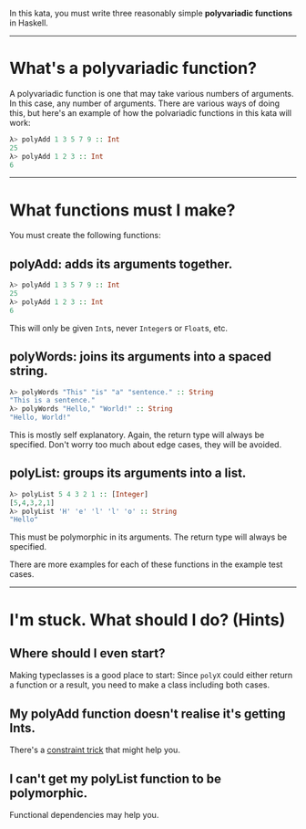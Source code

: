 In this kata, you must write three reasonably simple **polyvariadic functions** in Haskell.

---

# What's a polyvariadic function?

A polyvariadic function is one that may take various numbers of arguments. In this case, any number of arguments. There are various ways of doing this, but here's an example of how the polvariadic functions in this kata will work:

```Haskell
λ> polyAdd 1 3 5 7 9 :: Int
25
λ> polyAdd 1 2 3 :: Int
6
```

---
# What functions must I make?

You must create the following functions:

## polyAdd: adds its arguments together.

```Haskell
λ> polyAdd 1 3 5 7 9 :: Int
25
λ> polyAdd 1 2 3 :: Int
6
```

This will only be given `Int`s, never `Integer`s or `Float`s, etc.

## polyWords: joins its arguments into a spaced string.

```Haskell
λ> polyWords "This" "is" "a" "sentence." :: String
"This is a sentence."
λ> polyWords "Hello," "World!" :: String
"Hello, World!"
```

This is mostly self explanatory. Again, the return type will always be specified. Don't worry too much about edge cases, they will be avoided.

## polyList: groups its arguments into a list.
```Haskell
λ> polyList 5 4 3 2 1 :: [Integer]
[5,4,3,2,1]
λ> polyList 'H' 'e' 'l' 'l' 'o' :: String
"Hello"
```

This must be polymorphic in its arguments. The return type will always be specified.

There are more examples for each of these functions in the example test cases.

---

# I'm stuck. What should I do? (Hints)

## Where should I even start?

Making typeclasses is a good place to start: Since `polyX` could either return a function or a result, you need to make a class including both cases.

## My polyAdd function doesn't realise it's getting Ints.

There's a [constraint trick](http://chrisdone.com/posts/haskell-constraint-trick) that might help you.

## I can't get my polyList function to be polymorphic.

Functional dependencies may help you.